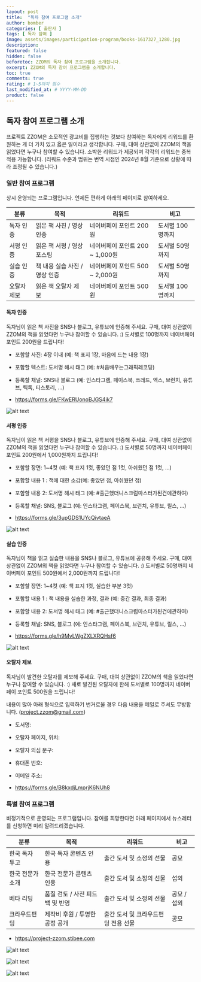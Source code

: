 ```yaml
---
layout: post
title:  "독차 참여 프로그램 소개"
author: bomber
categories: [ 출판사 ]
tags: [ 독자 참여 ]
image: assets/images/participation-program/books-1617327_1280.jpg
description: 
featured: false
hidden: false
beforetoc: ZZOM의 독자 참여 프로그램을 소개합니다.
excerpt: ZZOM의 독자 참여 프로그램을 소개합니다.
toc: true
comments: true
rating: # 1~5까지 점수
last_modified_at: # YYYY-MM-DD
product: false
---
```


## 독자 참여 프로그램 소개
프로젝트 ZZOM은 소모적인 광고비를 집행하는 것보다 참여하는 독자에게 리워드를 환원하는 게 더 가치 있고 옳은 일이라고 생각합니다. 구매, 대여 상관없이 ZZOM의 책을 읽었다면 누구나 참여할 수 있습니다. 소박한 리워드가 제공되며 각각의 리워드는 중복 적용 가능합니다.
(리워드 수준과 범위는 번역 시점인 2024년 8월 기준으로 상황에 따라 조정될 수 있습니다.)

### 일반 참여 프로그램
상시 운영되는 프로그램입니다. 언제든 편하게 아래의 페이지로 참여하세요.

| 분류 | 목적 | 리워드 | 비고 |
| - | - | - | - |
| 독자 인증 | 읽은 책 사진 / 영상 인증 | 네이버페이 포인트 200원 | 도서별 100명까지 |
| 서평 인증 | 읽은 책 서평 / 영상 포스팅 | 네이버페이 포인트 200 ~ 1,000원 | 도서별 50명까지 |
| 실습 인증 | 책 내용 실습 사진 / 영상 인증 | 네이버페이 포인트 500 ~ 2,000원 | 도서별 50명까지 |
| 오탈자 제보 | 읽은 책 오탈자 제보 | 네이버페이 포인트 500원 | 도서별 100명까지 |


#### 독자 인증
독자님이 읽은 책 사진을 SNS나 블로그, 유튜브에 인증해 주세요. 
구매, 대여 상관없이 ZZOM의 책을 읽었다면 누구나 참여할 수 있습니다. :)
도서별로 100명까지 네이버페이 포인트 200원을 드립니다!

* 포함할 사진: 4장 이내 (예: 책 표지 1장, 마음에 드는 내용 1장)
* 포함할 텍스트: 도서명 해시 태그 (예: #처음배우는그래픽레코딩)
* 등록할 채널: SNS나 블로그 (예: 인스타그램, 페이스북, 쓰레드, 엑스, 브런치, 유튜브, 틱톡, 티스토리, ...)

* https://forms.gle/FKwERUonoBJGS4ik7

![alt text](../assets/images/participation-program/participation-book.jpg)

#### 서평 인증
독자님이 읽은 책 서평을 SNS나 블로그, 유튜브에 인증해 주세요. 
구매, 대여 상관없이 ZZOM의 책을 읽었다면 누구나 참여할 수 있습니다. :)
도서별로 50명까지 네이버페이 포인트 200원에서 1,000원까지 드립니다!

* 포함할 장면: 1~4컷 (예: 책 표지 1컷, 좋았던 점 1컷, 아쉬웠던 점 1컷, ...)
* 포함할 내용 1 : 책에 대한 소감(예: 좋았던 점, 아쉬웠던 점)
* 포함할 내용 2: 도서명 해시 태그 (예: #출근했더니스크럼마스터가된건에관하여)
* 등록할 채널: SNS, 블로그 (예: 인스타그램, 페이스북, 브런치, 유튜브, 릴스, ...)

* https://forms.gle/3upGDS1UYcQivtaeA

![alt text](../assets/images/participation-program/participation-online-reivewe.png)

#### 실습 인증
독자님이 책을 읽고 실습한 내용을 SNS나 블로그, 유튜브에 공유해 주세요. 
구매, 대여 상관없이 ZZOM의 책을 읽었다면 누구나 참여할 수 있습니다. :)
도서별로 50명까지 네이버페이 포인트 500원에서 2,000원까지 드립니다!

* 포함할 장면: 1~4컷 (예: 책 표지 1컷, 실습한 부분 3컷)
* 포함할 내용 1 : 책 내용을 실습한 과정, 결과 (예: 중간 결과, 최종 결과)
* 포함할 내용 2: 도서명 해시 태그 (예: #출근했더니스크럼마스터가된건에관하여)
* 등록할 채널: SNS, 블로그 (예: 인스타그램, 페이스북, 브런치, 유튜브, 릴스, ...)

* https://forms.gle/h9MvLWgZXLXRQHsf6

![alt text](../assets/images/participation-program/participation-card.jpg)

#### 오탈자 제보
독자님이 발견한 오탈자를 제보해 주세요. 
구매, 대여 상관없이 ZZOM의 책을 읽었다면 누구나 참여할 수 있습니다. :)
새로 발견된 오탈자에 한해 도서별로 100명까지 네이버페이 포인트 500원을 드립니다!

내용이 많아 아래 형식으로 입력하기 번거로울 경우 다음 내용을 메일로 주셔도 무방합니다. (project.zzom@gmail.com)
* 도서명: 
* 오탈자 페이지, 위치:
* 오탈자 의심 문구: 
* 휴대폰 번호: 
* 이메일 주소: 

* https://forms.gle/B8kxdjLmprjK6NUh8

### 특별 참여 프로그램
비정기적으로 운영되는 프로그램입니다. 참여를 희망한다면 아래 페이지에서 뉴스레터를 신청하면 미리 알려드리겠습니다.

| 분류 | 목적 | 리워드 | 비고 |
| - | - | - | - |
| 한국 독자 투고 | 한국 독자 콘텐츠 인용 | 출간 도서 및 소정의 선물 | 공모 |
| 한국 전문가 소개 | 한국 전문가 콘텐츠 인용 | 출간 도서 및 소정의 선물 | 섭외 |
| 베타 리딩 | 품질 검토 / 사전 피드백 및 반영 | 출간 도서 및 소정의 선물 | 공모 / 섭외 |
| 크라우드펀딩 | 제작비 후원 / 투명한 공정 공개 | 출간 도서 및 크라우드펀딩 전용 선물 | 공모 |

* https://project-zzom.stibee.com

![alt text](../assets/images/participation-program/participation-expert.png)

![alt text](../assets/images/participation-program/participation-review.png)

![alt text](../assets/images/participation-program/participation-crowdfunding.png)